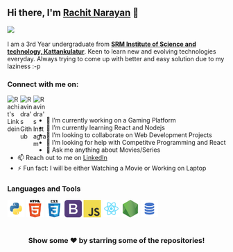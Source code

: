 ## Hi there, I'm [Rachit Narayan](https://narayanrachit.github.io/Resume/) 👋

![](https://komarev.com/ghpvc/?username=narayanrachit&style=plastic)

I am a 3rd Year undergraduate from <a href="https://www.srmist.edu.in/"> <b>SRM Institute of Science and technology, Kattankulatur</b></a>. Keen to learn new and evolving technologies everyday. Always trying to come up with better and easy solution due to my laziness :-p<br>

### Connect with me on:

<a href="https://www.linkedin.com/in/rachit-narayan/">
  <img align="left" alt="Rachit's Linkdein" width="30px" src="https://cdn.jsdelivr.net/npm/simple-icons@v3/icons/linkedin.svg" />
</a>
<a href="https://github.com/narayanrachit">
  <img align="left" alt="Ravindra's Github" width="30px" src="https://cdn.jsdelivr.net/npm/simple-icons@v3/icons/github.svg" />
</a>
<a href="https://www.instagram.com/narayanrachit/">
  <img align="left" alt="Ravindra's Instagram" width="30px" src="https://cdn.jsdelivr.net/npm/simple-icons@v3/icons/instagram.svg" />
</a>

<br/>
<br/>

- 🔭 I’m currently working on a Gaming Platform
- 🌱 I’m currently learning React and Nodejs
- 👯 I’m looking to collaborate on Web Development Projects
- 🤔 I’m looking for help with Competitve Programming and React
- 💬 Ask me anything about Movies/Series 
- 📫 Reach out to me on [LinkedIn](https://www.linkedin.com/in/rachit-narayan/)
- ⚡ Fun fact: I will be either Watching a Movie or Working on Laptop

### Languages and Tools

<code><img height="40" src="https://raw.githubusercontent.com/github/explore/80688e429a7d4ef2fca1e82350fe8e3517d3494d/topics/python/python.png"></code>
<code><img height="40" src="https://raw.githubusercontent.com/github/explore/80688e429a7d4ef2fca1e82350fe8e3517d3494d/topics/html/html.png"></code>
<code><img height="40" src="https://raw.githubusercontent.com/github/explore/80688e429a7d4ef2fca1e82350fe8e3517d3494d/topics/css/css.png"></code>
<code><img height="40" src="https://raw.githubusercontent.com/github/explore/80688e429a7d4ef2fca1e82350fe8e3517d3494d/topics/bootstrap/bootstrap.png"></code>
<code><img height="40" src="https://raw.githubusercontent.com/github/explore/80688e429a7d4ef2fca1e82350fe8e3517d3494d/topics/javascript/javascript.png"></code>
<code><img height="40" src="https://raw.githubusercontent.com/github/explore/80688e429a7d4ef2fca1e82350fe8e3517d3494d/topics/react/react.png"></code>
<code><img height="40" src="https://raw.githubusercontent.com/github/explore/80688e429a7d4ef2fca1e82350fe8e3517d3494d/topics/nodejs/nodejs.png"></code>
<code><img height="40" src="https://raw.githubusercontent.com/github/explore/80688e429a7d4ef2fca1e82350fe8e3517d3494d/topics/sql/sql.png"></code>
<br/>
<br/>
<div align="center">

### Show some ❤️ by starring some of the repositories!

</div>

